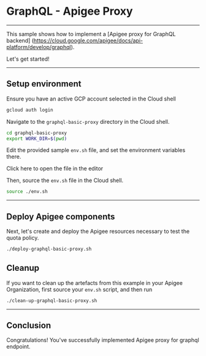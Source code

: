 # GraphQL - Apigee Proxy

---
This sample shows how to implement a [Apigee proxy for GraphQL backend] (https://cloud.google.com/apigee/docs/api-platform/develop/graphql). 

Let's get started!

---

## Setup environment

Ensure you have an active GCP account selected in the Cloud shell

```sh
gcloud auth login
```

Navigate to the `graphql-basic-proxy` directory in the Cloud shell.

```sh
cd graphql-basic-proxy
export WORK_DIR=$(pwd)
```

Edit the provided sample `env.sh` file, and set the environment variables there.

Click <walkthrough-editor-open-file filePath="env.sh">here</walkthrough-editor-open-file> to open the file in the editor

Then, source the `env.sh` file in the Cloud shell.

```sh
source ./env.sh
```

---

## Deploy Apigee components

Next, let's create and deploy the Apigee resources necessary to test the quota policy.

```sh
./deploy-graphql-basic-proxy.sh
```

## Cleanup

If you want to clean up the artefacts from this example in your Apigee Organization, first source your `env.sh` script, and then run

```bash
./clean-up-graphql-basic-proxy.sh
```
---
## Conclusion

<walkthrough-conclusion-trophy></walkthrough-conclusion-trophy>

Congratulations! You've successfully implemented Apigee proxy for graphql endpoint.

<walkthrough-inline-feedback></walkthrough-inline-feedback>
